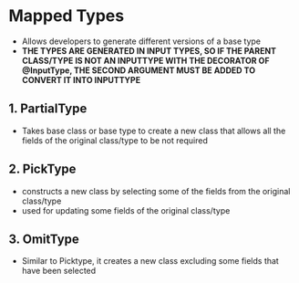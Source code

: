 # Mapped Types

- Allows developers to generate different versions of a base type
- **THE TYPES ARE GENERATED IN INPUT TYPES, SO IF THE PARENT CLASS/TYPE IS NOT AN INPUTTYPE WITH THE DECORATOR OF @InputType, THE SECOND ARGUMENT MUST BE ADDED TO CONVERT IT INTO INPUTTYPE**



## 1. PartialType

- Takes base class or base type to create a new class that allows all the fields of the original class/type to be not required



## 2. PickType

- constructs a new class by selecting some of the fields from the original class/type
- used for updating some fields of the original class/type



## 3. OmitType

- Similar to Picktype, it creates a new class excluding some fields that have been selected